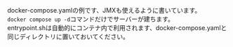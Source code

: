 docker-compose.yamlの例です、JMXも使えるように書いています。<br>
```docker compose up -d```コマンドだけでサーバーが建ちます。<br>
entrypoint.shは自動的にコンテナ内で利用されます、docker-compose.yamlと同じディレクトリに置いておいてください。
